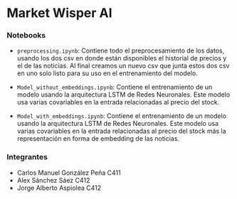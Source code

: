 # Market Wisper AI

### Notebooks

- `preprocessing.ipynb`: Contiene todo el preprocesamiento de los datos, usando los dos csv en donde están disponibles el historial de precios y el de las noticias. Al final creamos un nuevo csv que junta estos dos csv en uno solo listo para su uso en el entrenamiento del modelo.

- `Model_without_embeddings.ipynb`: Contiene el entrenamiento de un modelo usando la arquitectura LSTM de Redes Neuronales. Este modelo usa varias covariables en la entrada relacionadas al precio del stock.

- `Model_with_embeddings.ipynb`: Contiene el entrenamiento de un modelo usando la arquitectura LSTM de Redes Neuronales. Este modelo usa varias covariables en la entrada relacionadas al precio del stock más la representación en forma de embedding de las noticias.


### Integrantes

- Carlos Manuel González Peña C411
- Alex Sánchez Sáez C412
- Jorge Alberto Aspiolea C412